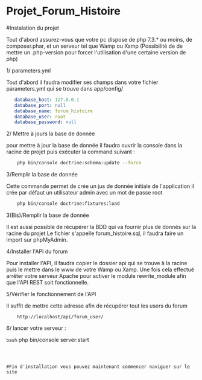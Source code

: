 # Projet_Forum_Histoire

#Instalation du projet

Tout d'abord assurez-vous que votre pc dispose de php 7.3.* ou moins, de composer.phar, et un serveur tel que Wamp ou Xamp (Possibilité de de mettre un .php-version pour forcer l'utilisation d'une certaine version de php)

1/ parameters.yml

Tout d'abord il faudra modifier ses champs dans votre fichier parameters.yml qui se trouve dans app/config/ 
 ````yaml
    database_host: 127.0.0.1
    database_port: null
    database_name: forum_histoire
    database_user: root
    database_password: null
````
2/  Mettre à jours la base de donnée 

pour mettre à jour la base de donnée il faudra ouvrir la console dans la racine de projet puis exécuter la command suivant :
````bash
    php bin/console doctrine:schema:update --force  
````

3/Remplir la base de donnée

Cette commande permet de crée un jus de donnée initiale de l'application il crée par défaut un utilisateur admin avec un mot de passe root 

````bash
    php bin/console doctrine:fixtures:load  

````
3(Bis)/Remplir la base de donnée

Il est aussi possible de récupérer la BDD qui va fournir plus de donnés sur la racine du projet
Le fichier s'appelle forum_histoire.sql, il faudra faire un import sur phpMyAdmin.


4/Installer l'API du forum

Pour installer l'API, il faudra copier le dossier api qui se trouve à la racine puis le mettre dans le www de votre Wamp ou Xamp. Une fois cela effectué arrêter votre serveur Apache pour activer le module rewrite_module afin que l'API REST soit fonctionnelle.

5/Vérifier le fonctionnement de l'API

Il suffit de mettre cette adresse afin de récupérer tout les users du forum
````text
    http://localhost/api/forum_user/ 

````

6/ lancer votre serveur :

````bash````
    php bin/console server:start 
````



#Fin d'installation vous pouvez maintenant commencer naviguer sur le site 

